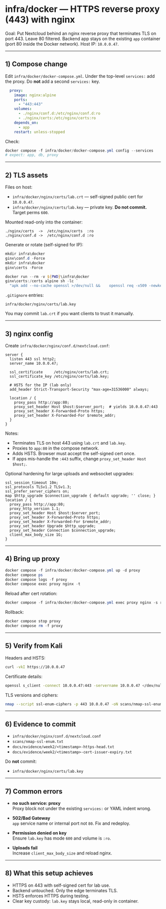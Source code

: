 # infra/docker — HTTPS reverse proxy (443) with nginx

Goal: Put Nextcloud behind an nginx reverse proxy that terminates TLS on port 443. Leave 80 filtered. Backend app stays on the existing `app` container (port 80 inside the Docker network). Host IP: `10.0.0.47`.

---

## 1) Compose change

Edit `infra/docker/docker-compose.yml`. Under the top-level `services:` add the proxy. Do **not** add a second `services:` key.

```yaml
  proxy:
    image: nginx:alpine
    ports:
      - "443:443"
    volumes:
      - ./nginx/conf.d:/etc/nginx/conf.d:ro
      - ./nginx/certs:/etc/nginx/certs:ro
    depends_on:
      - app
    restart: unless-stopped
```

Check:
```powershell
docker compose -f infra/docker/docker-compose.yml config --services
# expect: app, db, proxy
```

---

## 2) TLS assets

Files on host:
- `infra/docker/nginx/certs/lab.crt` — self-signed public cert for `10.0.0.47`.
- `infra/docker/nginx/certs/lab.key` — private key. **Do not commit.** Target perms `600`.

Mounted read-only into the container:
```
./nginx/certs  ->  /etc/nginx/certs  :ro
./nginx/conf.d ->  /etc/nginx/conf.d :ro
```

Generate or rotate (self-signed for IP):
```powershell
mkdir infra\docker
ginx\conf.d -Force
mkdir infra\docker
ginx\certs -Force

docker run --rm -v ${PWD}\infra\docker
ginx\certs:/certs alpine sh -lc `
  "apk add --no-cache openssl >/dev/null &&    openssl req -x509 -newkey rsa:2048 -nodes -days 30    -subj '/CN=10.0.0.47'    -keyout /certs/lab.key -out /certs/lab.crt &&    chmod 600 /certs/lab.key && chmod 644 /certs/lab.crt"
```

`.gitignore` entries:
```
infra/docker/nginx/certs/lab.key
```
You may commit `lab.crt` if you want clients to trust it manually.

---

## 3) nginx config

Create `infra/docker/nginx/conf.d/nextcloud.conf`:

```nginx
server {
  listen 443 ssl http2;
  server_name 10.0.0.47;

  ssl_certificate     /etc/nginx/certs/lab.crt;
  ssl_certificate_key /etc/nginx/certs/lab.key;

  # HSTS for the IP (lab only)
  add_header Strict-Transport-Security "max-age=31536000" always;

  location / {
    proxy_pass http://app:80;
    proxy_set_header Host $host:$server_port;  # yields 10.0.0.47:443
    proxy_set_header X-Forwarded-Proto https;
    proxy_set_header X-Forwarded-For $remote_addr;
  }
}
```

Notes:
- Terminates TLS on host 443 using `lab.crt` and `lab.key`.
- Proxies to `app:80` in the compose network.
- Adds HSTS. Browser must accept the self-signed cert once.
- If apps mis-handle the `:443` suffix, change `proxy_set_header Host $host;`.

Optional hardening for large uploads and websocket upgrades:
```nginx
ssl_session_timeout 10m;
ssl_protocols TLSv1.2 TLSv1.3;
ssl_prefer_server_ciphers on;
map $http_upgrade $connection_upgrade { default upgrade; '' close; }
location / {
  proxy_pass http://app:80;
  proxy_http_version 1.1;
  proxy_set_header Host $host:$server_port;
  proxy_set_header X-Forwarded-Proto https;
  proxy_set_header X-Forwarded-For $remote_addr;
  proxy_set_header Upgrade $http_upgrade;
  proxy_set_header Connection $connection_upgrade;
  client_max_body_size 1G;
}
```

---

## 4) Bring up proxy

```powershell
docker compose -f infra/docker/docker-compose.yml up -d proxy
docker compose ps
docker compose logs -f proxy
docker compose exec proxy nginx -t
```

Reload after cert rotation:
```powershell
docker compose -f infra/docker/docker-compose.yml exec proxy nginx -s reload
```

Rollback:
```powershell
docker compose stop proxy
docker compose rm -f proxy
```

---

## 5) Verify from Kali

Headers and HSTS:
```bash
curl -vkI https://10.0.0.47
```

Certificate details:
```bash
openssl s_client -connect 10.0.0.47:443 -servername 10.0.0.47 </dev/null 2>/dev/null  | openssl x509 -noout -issuer -enddate -subject
```

TLS versions and ciphers:
```bash
nmap --script ssl-enum-ciphers -p 443 10.0.0.47 -oN scans/nmap-ssl-enum.txt
```

---

## 6) Evidence to commit

- `infra/docker/nginx/conf.d/nextcloud.conf`
- `scans/nmap-ssl-enum.txt`
- `docs/evidence/week2/<timestamp>-https-head.txt`
- `docs/evidence/week2/<timestamp>-cert-issuer-expiry.txt`

Do **not** commit:
- `infra/docker/nginx/certs/lab.key`

---

## 7) Common errors

- **no such service: proxy**  
  Proxy block not under the existing `services:` or YAML indent wrong.

- **502/Bad Gateway**  
  `app` service name or internal port not `80`. Fix and redeploy.

- **Permission denied on key**  
  Ensure `lab.key` has mode `600` and volume is `:ro`.

- **Uploads fail**  
  Increase `client_max_body_size` and reload nginx.

---

## 8) What this setup achieves

- HTTPS on 443 with self-signed cert for lab use.
- Backend untouched. Only the edge terminates TLS.
- HSTS enforces HTTPS during testing.
- Clear key custody: `lab.key` stays local, read-only in container.
